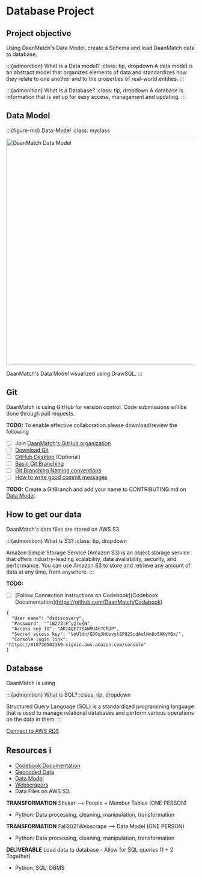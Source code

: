 # Database Project

## Project objective

Using DaanMatch's Data Model, create a Schema and load DaanMatch data to database.

:::{admonition} What is a Data model?
:class: tip, dropdown
A data model is an abstract model that organizes elements of data and standardizes how they relate to one another and to the properties of real-world entities.
:::

:::{admonition} What is a Database?
:class: tip, dropdown
A database is information that is set up for easy access, management and updating.
:::

## Data Model

:::{figure-md} Data-Model
:class: myclass

<img src="images/drawsql.png" alt="DaanMatch Data Model" class="bg-primary mb-1" width="600px">

DaanMatch's Data Model visualized using DrawSQL.
:::

## Git

DaanMatch is using GitHub for version control. Code submissions will be done through pull requests.

**TODO:** To enable effective collaboration please download/review the following

- [ ] Join [DaanMatch's GitHub organization](https://github.com/DaanMatch)
- [ ] [Download Git](https://git-scm.com/downloads)
- [ ] [GitHub Desktop](https://desktop.github.com/) (Optional)
- [ ] [Basic Git Branching](https://git-scm.com/book/en/v2/Git-Branching-Basic-Branching-and-Merging)
- [ ] [Git Branching Naming conventions](https://codingsight.com/git-branching-naming-convention-best-practices/)
- [ ] [How to write good commit messages](https://www.freecodecamp.org/news/writing-good-commit-messages-a-practical-guide/)

**TODO:** Create a GitBranch and add your name to CONTRIBUTING.md on [Data Model](https://github.com/DaanMatch/ngodata/tree/main/Data%20Model).

## How to get our data

DaanMatch's data files are stored on AWS S3.

:::{admonition} What is S3?
:class: tip, dropdown

Amazon Simple Storage Service (Amazon S3) is an object storage service that offers industry-leading scalability, data availability, security, and performance. You can use Amazon S3 to store and retrieve any amount of data at any time, from anywhere.
:::

**TODO:**

- [ ] [Follow Connection instructions on Codebook](Codebook Documentation](https://github.com/DaanMatch/Codebook)

```
{
  "User name": "dsdiscovery",
  "Password": "^iBZ73|F^y2ru{N",
  "Access key ID": "AKIAQE77SAWMUAG7CRUP",
  "Secret access key": "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",
  "Console login link": "https://010736502169.signin.aws.amazon.com/console"
}
```

## Database

DaanMatch is using


:::{admonition} What is SQL?
:class: tip, dropdown

Structured Query Language (SQL) is a standardized programming language that is used to manage relational databases and perform various operations on the data in them.
:::




[Connect to AWS RDS](https://docs.aws.amazon.com/AmazonRDS/latest/UserGuide/USER_ConnectToInstance.html)

## Resources ℹ️

- [Codebook Documentation](https://github.com/DaanMatch/Codebook)
- [Geocoded Data](https://github.com/DaanMatch/ngodata/tree/main/geocoded_data)
- [Data Model](https://github.com/DaanMatch/ngodata/tree/main/Data%20Model)
- [Webscrapers](https://github.com/DaanMatch/webscrape)
- Data Files on AWS S3.

**TRANSFORMATION** Shekar --> People + Member Tables (ONE PERSON)

- Python: Data processing, cleaning, manipulation, transformation

**TRANSFORMATION** Fall2021Webscrape --> Data Model (ONE PERSON)

- Python: Data processing, cleaning, manipulation, transformation

**DELIVERABLE** Load data to database - Allow for SQL queries (1 + 2 Together)

- Python, SQL: DBMS
